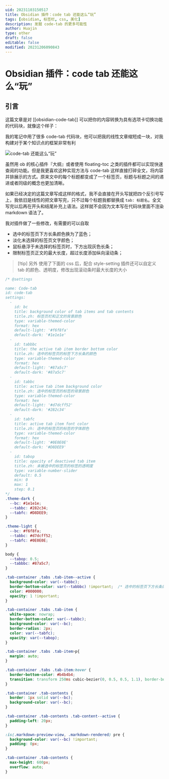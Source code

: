 ```yaml
---
uid: 20231103150517
title: Obsidian 插件：code tab 还能这么“玩”
tags: [obsidian, 标签栏, css, 美化]
description: 发掘 code-tab 的更多可能性
author: Huajin
type: other
draft: false
editable: false
modified: 20231206090843
---
```


# Obsidian 插件：code tab 还能这么“玩”

## 引言

这篇文章是对 [[obsidian-code-tab]] 可以把你的内容转换为具有选项卡切换功能的代码块，就像这个样子：

我的笔记中用了很多 code-tab 代码块，他可以把我的线性文章缩短成一块，对我构建对于某个知识点的框架非常有利

![code-tab 还能这么“玩”](https://cdn.pkmer.cn/images/code-tab%20%E8%BF%98%E8%83%BD%E8%BF%99%E4%B9%88%E2%80%9C%E7%8E%A9%E2%80%9D-20231103153447996.png!pkmer)

虽然用 ob 的核心插件『大纲』或者使用 floating-toc 之类的插件都可以实现快速查阅的功能。但是我更喜欢这种实现方法与 code-tab 这样直接打碎全文，将内容并排展示的方式。原来文中的每个标题都变成了一个标签页，标题与标题之间的递进或者同级的概念也更加清晰。

如果已经决定的这篇文章写成这样的格式，我不会直接在开头写就把四个反引号写上，我依旧是线性的把文章写完，只不过每个标题我都替换成 `tab: 标题名`。全文写完以后再在开头和结尾补充上语法。这样就不会因为文本写在代码块里面不渲染 markdown 语法了。

我对插件做了一些修改，有需要的可以自取

- 选中的标签页下方长条颜色换为了蓝色；
- 淡化未选择的标签页文字颜色；
- 鼠标悬浮于未选择的标签页时，下方出现灰色长条；
- 限制标签页正文的最大长度，超过长度添加纵向滚动条；

> [!tip] 另外
> 使用了下面的 css 后，配合 style-setting 插件还可以自定义 tab 的颜色、透明度，修改出现滚动条时最大长度的大小

```css
/* @settings

name: Code-tab
id: code-tab
settings:
  - 
    id: bc
    title: background color of tab items and tab contents
    title.zh: 标签页栏和正文的背景颜色
    type: variable-themed-color
    format: hex
    default-light: '#f6f8fa'
    default-dark: '#1e1e1e'
  - 
    id: tabbbc
    title: the active tab item border bottom color
    title.zh: 选中的标签页的标签下方长条的颜色
    type: variable-themed-color
    format: hex
    default-light: '#87a5c7'
    default-dark: '#87a5c7'
  - 
    id: tabbc
    title: active tab item background color
    title.zh: 选中的标签页的标签的背景颜色
    type: variable-themed-color
    format: hex
    default-light: '#d7dcff52'
    default-dark: '#282c34'
  - 
    id: tabfc
    title: active tab item font color
    title.zh: 选中的标签页的标签的字体颜色
    type: variable-themed-color
    format: hex
    default-light: '#0E0E0E'
    default-dark: '#D8DEE9'
  -
    id: tabop
    title: opacity of deactived tab item
    title.zh: 未被选中的标签页的标签的透明度
    type: variable-number-slider
    default: 0.5
    min: 0
    max: 1
    step: 0.1
*/
.theme-dark {
  --bc: #1e1e1e;
  --tabbc: #282c34;
  --tabfc: #D8DEE9;
}

.theme-light {
  --bc: #f6f8fa;
  --tabbc: #d7dcff52;
  --tabfc: #0E0E0E;
}

body {
  --tabop: 0.5;
  --tabbbc: #87a5c7;
}

.tab-container .tabs .tab-item--active {
  background-color: var(--tabbc);
  border-bottom-color: var(--tabbbc) !important;  /* 选中的标签页下方长条的颜色 */
  color: #000000;
  opacity: 1 !important;
}

.tab-container .tabs .tab-item {
  white-space: nowrap;
  border-bottom-color: var(--tabbc);
  background-color: var(--bc);
  border-radius: 2px;
  color: var(--tabfc);
  opacity: var(--tabop);
}

.tab-container .tabs .tab-item>p{
  margin: auto;
}

.tab-container .tabs .tab-item:hover {
  border-bottom-color: #b4b4b4;
  transition: transform 250ms cubic-bezier(0, 0.5, 0.5, 1.1), border-bottom-color 250ms ease-out;
}

.tab-container .tab-contents {
  border: 1px solid var(--bc);
  background-color: var(--bc);
}

.tab-container .tab-contents .tab-content--active {
  padding-left: 20px;
}

:is(.markdown-preview-view, .markdown-rendered) pre {
  background-color: var(--bc) !important;
  padding: 0px;
}

.tab-container .tab-contents {
  max-height: 600px;
  overflow: auto;
}
```
